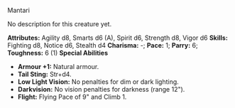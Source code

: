 Mantari

No description for this creature yet.

**Attributes:** Agility d8, Smarts d6 (A), Spirit d6, Strength d8, Vigor
d6
**Skills:** Fighting d8, Notice d6, Stealth d4
**Charisma:** -; **Pace:** 1; **Parry:** 6; **Toughness:** 6 (1)
**Special Abilities**
- **Armour +1:** Natural armour.
- **Tail Sting:** Str+d4.
- **Low Light Vision:** No penalties for dim or dark lighting.
- **Darkvision:** No vision penalties for darkness (range 12").
- **Flight:** Flying Pace of 9" and Climb 1.

